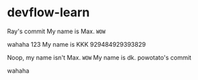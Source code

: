 # devflow-learn

Ray's commit
My name is Max.
`WOW`

wahaha
123
My name is KKK
929484929393829

Noop, my name isn't Max.
`WOW`
My name is dk.
powotato's commit

wahaha
